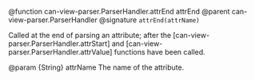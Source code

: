 @function can-view-parser.ParserHandler.attrEnd attrEnd
@parent can-view-parser.ParserHandler
@signature `attrEnd(attrName)`

Called at the end of parsing an attribute; after the [can-view-parser.ParserHandler.attrStart] and [can-view-parser.ParserHandler.attrValue] functions have been called.

@param {String} attrName The name of the attribute.
